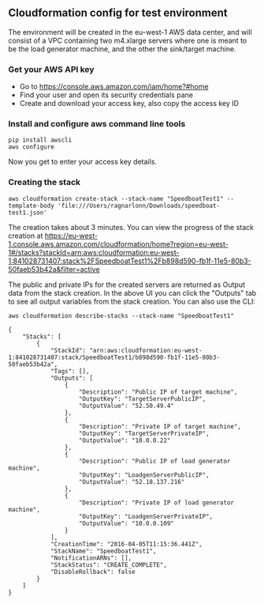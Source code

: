 Cloudformation config for test environment
------------------------------------------

The environment will be created in the eu-west-1 AWS data center, and will consist of a VPC containing two m4.xlarge servers where one is meant to be the load generator machine, and the other the sink/target machine.

### Get your AWS API key

- Go to https://console.aws.amazon.com/iam/home?#home
- Find your user and open its security credentials pane
- Create and download your access key, also copy the access key ID

### Install and configure aws command line tools

```
pip install awscli
aws configure
```

Now you get to enter your access key details.

### Creating the stack

```
aws cloudformation create-stack --stack-name "SpeedboatTest1" --template-body 'file:///Users/ragnarlonn/Downloads/speedboat-test1.json'
```

The creation takes about 3 minutes. You can view the progress of the stack creation at https://eu-west-1.console.aws.amazon.com/cloudformation/home?region=eu-west-1#/stacks?stackId=arn:aws:cloudformation:eu-west-1:841028731407:stack%2FSpeedboatTest1%2Fb898d590-fb1f-11e5-80b3-50faeb53b42a&filter=active

The public and private IPs for the created servers are returned as Output data from the stack creation. In the above UI you can click the "Outputs" tab to see all output variables from the stack creation. You can also use the CLI:

```
aws cloudformation describe-stacks --stack-name "SpeedboatTest1"

{
    "Stacks": [
        {
            "StackId": "arn:aws:cloudformation:eu-west-1:841028731407:stack/SpeedboatTest1/b898d590-fb1f-11e5-80b3-50faeb53b42a", 
            "Tags": [], 
            "Outputs": [
                {
                    "Description": "Public IP of target machine", 
                    "OutputKey": "TargetServerPublicIP", 
                    "OutputValue": "52.50.49.4"
                }, 
                {
                    "Description": "Private IP of target machine", 
                    "OutputKey": "TargetServerPrivateIP", 
                    "OutputValue": "10.0.0.22"
                }, 
                {
                    "Description": "Public IP of load generator machine", 
                    "OutputKey": "LoadgenServerPublicIP", 
                    "OutputValue": "52.18.137.216"
                }, 
                {
                    "Description": "Private IP of load generator machine", 
                    "OutputKey": "LoadgenServerPrivateIP", 
                    "OutputValue": "10.0.0.109"
                }
            ], 
            "CreationTime": "2016-04-05T11:15:36.441Z", 
            "StackName": "SpeedboatTest1", 
            "NotificationARNs": [], 
            "StackStatus": "CREATE_COMPLETE", 
            "DisableRollback": false
        }
    ]
}

```

